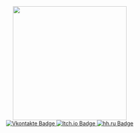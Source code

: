 
<div id="header" align="center">
  <img src="https://media.giphy.com/media/3ornk57KwDXf81rjWM/giphy.gif" width="300"/>
</div>

<div id="badges" align="center">
  <a href="https://vk.com/lyoha3141592653589793238462643">
    <img src="https://img.shields.io/badge/VK-blue?style=for-the-badge&logo=vk&logoColor=white" alt="Vkontakte Badge"/>
  </a>
  <a href="https://itch.io/profile/pivot314">
    <img src="https://img.shields.io/badge/Itch.io-orange?style=for-the-badge&logo=itchio&logoColor=white" alt="Itch.io Badge"/>
  </a>
  <a href="https://spb.hh.ru/resume/9e6257f5ff098196dd0039ed1f4d56326b3355">
    <img src="https://img.shields.io/badge/hh.ru-red?style=for-the-badge&logo=headhunter&logoColor=white" alt="hh.ru Badge"/>
  </a>
</div>


